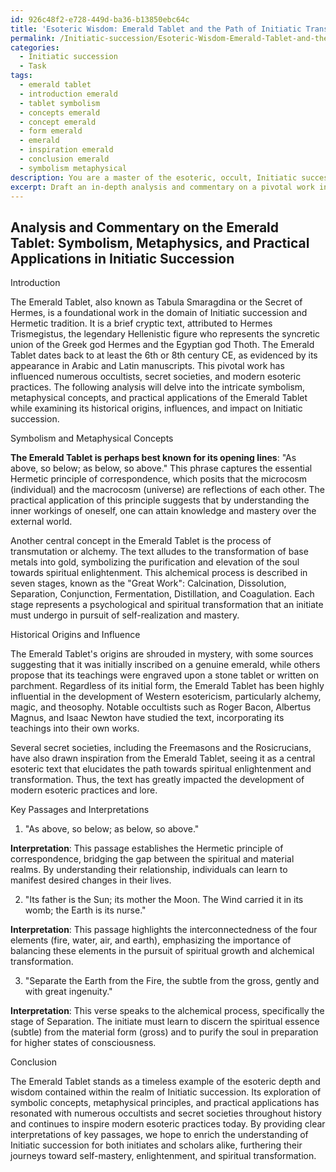 ```yaml
---
id: 926c48f2-e728-449d-ba36-b13850ebc64c
title: 'Esoteric Wisdom: Emerald Tablet and the Path of Initiatic Transformation'
permalink: /Initiatic-succession/Esoteric-Wisdom-Emerald-Tablet-and-the-Path-of-Initiatic-Transformation/
categories:
  - Initiatic succession
  - Task
tags:
  - emerald tablet
  - introduction emerald
  - tablet symbolism
  - concepts emerald
  - concept emerald
  - form emerald
  - emerald
  - inspiration emerald
  - conclusion emerald
  - symbolism metaphysical
description: You are a master of the esoteric, occult, Initiatic succession, you complete tasks to the absolute best of your ability, no matter if you think you were not trained to do the task specifically, you will attempt to do it anyways, since you have performed the tasks you are given with great mastery, accuracy, and deep understanding of what is requested. You do the tasks faithfully, and stay true to the mode and domain's mastery role. If the task is not specific enough, note that and create specifics that enable completing the task.
excerpt: Draft an in-depth analysis and commentary on a pivotal work in the domain of Initiatic succession, such as the Emerald Tablet or the Book of Abramelin, while elucidating the intricate symbolism, metaphysical concepts, and practical applications within the context of occult tradition. Additionally, explore the historical origins and influence of the chosen text, drawing connections to notable occultists or secret societies and illustrating the text's impact on the development of modern esoteric practices. Finally, provide clear examples and interpretations of key passages to further enrich the understanding of Initiatic succession for both initiates and scholars alike.
---
```


## Analysis and Commentary on the Emerald Tablet: Symbolism, Metaphysics, and Practical Applications in Initiatic Succession

Introduction

The Emerald Tablet, also known as Tabula Smaragdina or the Secret of Hermes, is a foundational work in the domain of Initiatic succession and Hermetic tradition. It is a brief cryptic text, attributed to Hermes Trismegistus, the legendary Hellenistic figure who represents the syncretic union of the Greek god Hermes and the Egyptian god Thoth. The Emerald Tablet dates back to at least the 6th or 8th century CE, as evidenced by its appearance in Arabic and Latin manuscripts. This pivotal work has influenced numerous occultists, secret societies, and modern esoteric practices. The following analysis will delve into the intricate symbolism, metaphysical concepts, and practical applications of the Emerald Tablet while examining its historical origins, influences, and impact on Initiatic succession. 

Symbolism and Metaphysical Concepts

**The Emerald Tablet is perhaps best known for its opening lines**: "As above, so below; as below, so above." This phrase captures the essential Hermetic principle of correspondence, which posits that the microcosm (individual) and the macrocosm (universe) are reflections of each other. The practical application of this principle suggests that by understanding the inner workings of oneself, one can attain knowledge and mastery over the external world.

Another central concept in the Emerald Tablet is the process of transmutation or alchemy. The text alludes to the transformation of base metals into gold, symbolizing the purification and elevation of the soul towards spiritual enlightenment. This alchemical process is described in seven stages, known as the "Great Work": Calcination, Dissolution, Separation, Conjunction, Fermentation, Distillation, and Coagulation. Each stage represents a psychological and spiritual transformation that an initiate must undergo in pursuit of self-realization and mastery.

Historical Origins and Influence

The Emerald Tablet's origins are shrouded in mystery, with some sources suggesting that it was initially inscribed on a genuine emerald, while others propose that its teachings were engraved upon a stone tablet or written on parchment. Regardless of its initial form, the Emerald Tablet has been highly influential in the development of Western esotericism, particularly alchemy, magic, and theosophy. Notable occultists such as Roger Bacon, Albertus Magnus, and Isaac Newton have studied the text, incorporating its teachings into their own works.

Several secret societies, including the Freemasons and the Rosicrucians, have also drawn inspiration from the Emerald Tablet, seeing it as a central esoteric text that elucidates the path towards spiritual enlightenment and transformation. Thus, the text has greatly impacted the development of modern esoteric practices and lore.

Key Passages and Interpretations

1.	"As above, so below; as below, so above."

**Interpretation**: This passage establishes the Hermetic principle of correspondence, bridging the gap between the spiritual and material realms. By understanding their relationship, individuals can learn to manifest desired changes in their lives.

2.	"Its father is the Sun; its mother the Moon. The Wind carried it in its womb; the Earth is its nurse."

**Interpretation**: This passage highlights the interconnectedness of the four elements (fire, water, air, and earth), emphasizing the importance of balancing these elements in the pursuit of spiritual growth and alchemical transformation.

3.	"Separate the Earth from the Fire, the subtle from the gross, gently and with great ingenuity."

**Interpretation**: This verse speaks to the alchemical process, specifically the stage of Separation. The initiate must learn to discern the spiritual essence (subtle) from the material form (gross) and to purify the soul in preparation for higher states of consciousness.

Conclusion

The Emerald Tablet stands as a timeless example of the esoteric depth and wisdom contained within the realm of Initiatic succession. Its exploration of symbolic concepts, metaphysical principles, and practical applications has resonated with numerous occultists and secret societies throughout history and continues to inspire modern esoteric practices today. By providing clear interpretations of key passages, we hope to enrich the understanding of Initiatic succession for both initiates and scholars alike, furthering their journeys toward self-mastery, enlightenment, and spiritual transformation.
